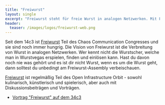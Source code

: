 ```yaml
---
title: "Freiwurst"
layout: single
excerpt: "Freiwurst steht für freie Wurst in analogen Netzwerken. Mit Frei im Sinne von öffentlich zugänglich bereichern sie den OIO zu einem gesättigten Orbit zu werden"
header:
  teaser: /images/logos/freiwurst-web.png
---
```


Seit dem 14c3 ist [Freiwurst](https://freiwurst.net "Freiwurst") Teil des Chaos Communication Congresses und sie sind noch immer hungrig. Die Vision von Freiwurst ist die Verbreitung von Wurst in analogen Netzwerken. Wer kennt nicht die Wurstscher, welche man in Wurstvegas erspielen, finden und einlösen kann. Hast du davon noch nie was gehört und es ist dir nicht Wurst, wenn es um die Wurst geht, dann solltest du unbedingt am Freiwurst-Assembly verbeischauen. 

[Freiwurst](https://freiwurst.net "Freiwurst") ist regelmäßig Teil des Open Infrastructure Orbit - sowohl kulinarisch, künstlerisch und spielerisch, aber auch mit Diskussionsbeiträgen und Vorträgen. 

* [Vortrag "Freiwurst" auf dem 34c3](https://media.freifunk.net/v/freiwurst "Freiwurst")